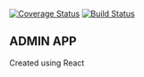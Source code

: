 [![Coverage Status](https://coveralls.io/repos/github/Gathondu/admin-app/badge.svg?branch=develop)](https://coveralls.io/github/Gathondu/admin-app?branch=develop)
[![Build Status](https://travis-ci.com/Gathondu/admin-app.svg?branch=develop)](https://travis-ci.com/Gathondu/admin-app)

## ADMIN APP 
Created using React